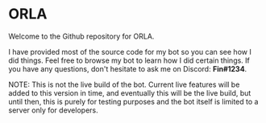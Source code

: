 # ORLA
Welcome to the Github repository for ORLA.

I have provided most of the source code for my bot so you can see how I did things. Feel free to browse my bot to learn how I did certain things. If you have any questions, don't hesitate to ask me on Discord: **Fin#1234**.

NOTE: This is not the live build of the bot. Current live features will be added to this version in time, and eventually this will be the live build, but until then, this is purely for testing purposes and the bot itself is limited to a server only for developers.